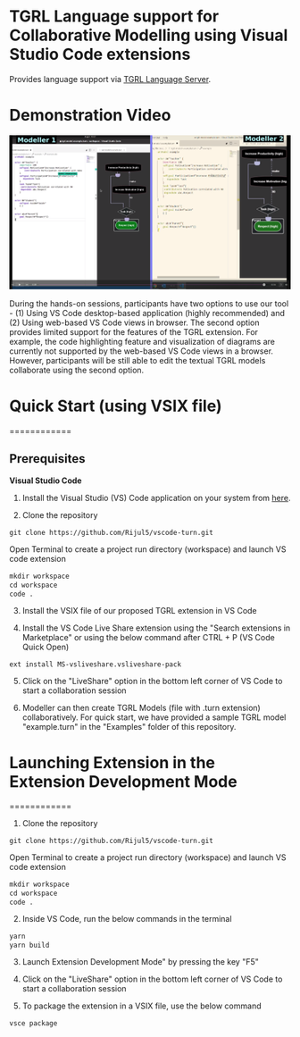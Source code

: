 TGRL Language support for Collaborative Modelling using Visual Studio Code extensions
=====================
Provides language support via [TGRL Language Server](https://github.com/JUCMNAV/TURNEditor/tree/vscode-lsp).

# Demonstration Video
[![Demo](https://github.com/Rijul5/vscode-turn/blob/main/Data/screenshot.png)](https://youtu.be/3fqXI3tiQjw)


During the hands-on sessions, participants have two options to use our tool - (1) Using VS Code desktop-based application (highly recommended) and (2) Using web-based VS Code views in browser. The second option provides limited support for the features of the TGRL extension. For example, the code highlighting feature and visualization of diagrams are currently not supported by the web-based VS Code views in a browser. However, participants will be still able to edit the textual TGRL models collaborate using the second option.

# Quick Start (using VSIX file)
============
## Prerequisites
**Visual Studio Code**
1. Install the Visual Studio (VS) Code application on your system from [here](https://code.visualstudio.com/download).

2. Clone the repository
```
git clone https://github.com/Rijul5/vscode-turn.git
```
Open Terminal to create a project run directory (workspace) and launch VS code extension
```
mkdir workspace
cd workspace
code .
```    
3. Install the VSIX file of our proposed TGRL extension in VS Code

4. Install the VS Code Live Share extension using the "Search extensions in Marketplace" or using the below command after CTRL + P (VS Code Quick Open)
```
ext install MS-vsliveshare.vsliveshare-pack
```

5. Click on the "LiveShare" option in the bottom left corner of VS Code to start a collaboration session

6. Modeller can then create TGRL Models (file with .turn extension) collaboratively. For quick start, we have provided a sample TGRL model "example.turn" in the "Examples" folder of this repository.


# Launching Extension in the Extension Development Mode
============

1. Clone the repository
```
git clone https://github.com/Rijul5/vscode-turn.git
```
Open Terminal to create a project run directory (workspace) and launch VS code extension
```
mkdir workspace
cd workspace
code .
```

2. Inside VS Code, run the below commands in the terminal
```
yarn
yarn build
```

3. Launch Extension Development Mode" by pressing the key "F5"

4. Click on the "LiveShare" option in the bottom left corner of VS Code to start a collaboration session

5. To package the extension in a VSIX file, use the below command
```
vsce package
```






